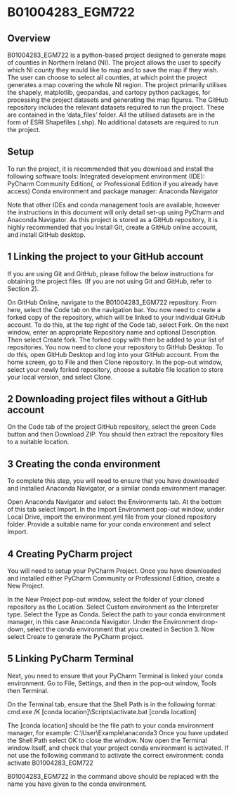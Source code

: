 # B01004283_EGM722
Overview
----------------------------------------------------------------------------------------------------------------------------------------------------------------------
B01004283_EGM722 is a python-based project designed to generate maps of counties in Northern Ireland (NI). The project allows the user to specify which NI county they would like to map and to save the map if they wish. The user can choose to select all counties, at which point the project generates a map covering the whole NI region.
The project primarily utilises the shapely, matplotlib, geopandas, and cartopy python packages, for processing the project datasets and generating the map figures. 
The GitHub repository includes the relevant datasets required to run the project. These are contained in the ‘data_files’ folder. All the utilised datasets are in the form of ESRI Shapefiles (.shp). No additional datasets are required to run the project.

Setup
----------------------------------------------------------------------------------------------------------------------------------------------------------------------
To run the project, it is recommended that you download and install the following software tools:
    Integrated development environment (IDE): PyCharm Community Edition(, or Professional Edition if you already have access)
    Conda environment and package manager: Anaconda Navigator
    
Note that other IDEs and conda management tools are available, however the instructions in this document will only detail set-up using PyCharm and Anaconda Navigator.
As this project is stored as a GitHub repository, it is highly recommended that you install Git, create a GitHub online account, and install GitHub desktop.

1 Linking the project to your GitHub account
--------------------------------------------------------------------------------------------------------------------------------------------------------------------
If you are using Git and GitHub, please follow the below instructions for obtaining the project files. (If you are not using Git and GitHub, refer to Section 2).

On GitHub Online, navigate to the B01004283_EGM722 repository. From here, select the Code tab on the navigation bar.
You now need to create a forked copy of the repository, which will be linked to your individual GitHub account. To do this, at the top right of the Code tab, select Fork.
On the next window, enter an appropriate Repository name and optional Description. Then select Create fork. The forked copy with then be added to your list of repositories.
You now need to clone your repository to GitHub Desktop. To do this, open GitHub Desktop and log into your GitHub account. From the home screen, go to File and then Clone repository.
In the pop-out window, select your newly forked repository, choose a suitable file location to store your local version, and select Clone.

2 Downloading project files without a GitHub account
--------------------------------------------------------------------------------------------------------------------------------------------------------------------
On the Code tab of the project GitHub repository, select the green Code button and then Download ZIP. You should then extract the repository files to a suitable location.

3 Creating the conda environment
--------------------------------------------------------------------------------------------------------------------------------------------------------------------
To complete this step, you will need to ensure that you have downloaded and installed Anaconda Navigator, or a similar conda environment manager.

Open Anaconda Navigator and select the Environments tab. At the bottom of this tab select Import. In the Import Environment pop-out window, under Local Drive, import the environment.yml file from your cloned repository folder. Provide a suitable name for your conda environment and select Import.

4 Creating PyCharm project
--------------------------------------------------------------------------------------------------------------------------------------------------------------------
You will need to setup your PyCharm Project. Once you have downloaded and installed either PyCharm Community or Professional Edition, create a New Project.

In the New Project pop-out window, select the folder of your cloned repository as the Location.
Select Custom environment as the Interpreter type. Select the Type as Conda. Select the path to your conda environment manager, in this case Anaconda Navigator. Under the Environment drop-down, select the conda environment that you created in Section 3. Now select Create to generate the PyCharm project.

5 Linking PyCharm Terminal
--------------------------------------------------------------------------------------------------------------------------------------------------------------------
Next, you need to ensure that your PyCharm Terminal is linked your conda environment. Go to File, Settings, and then in the pop-out window, Tools then Terminal. 

On the Terminal tab, ensure that the Shell Path is in the following format:
cmd.exe /K [conda location]\Scripts\activate.bat [conda location]

The [conda location] should be the file path to your conda environment manager, for example: C:\User\Example\anaconda3
Once you have updated the Shell Path select OK to close the window.
Now open the Terminal window itself, and check that your project conda environment is activated. If not use the following command to activate the correct environment:
conda activate B01004283_EGM722

B01004283_EGM722 in the command above should be replaced with the name you have given to the conda environment.
